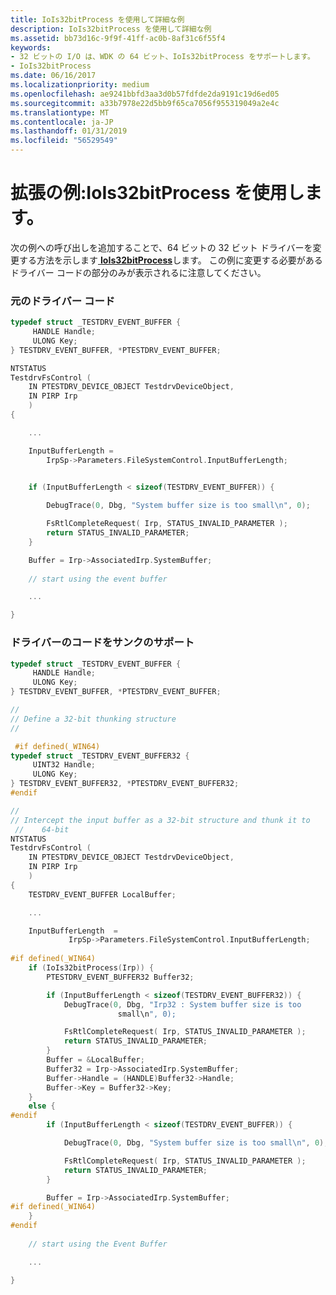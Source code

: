 ```yaml
---
title: IoIs32bitProcess を使用して詳細な例
description: IoIs32bitProcess を使用して詳細な例
ms.assetid: bb73d16c-9f9f-41ff-ac0b-8af31c6f55f4
keywords:
- 32 ビットの I/O は、WDK の 64 ビット、IoIs32bitProcess をサポートします。
- IoIs32bitProcess
ms.date: 06/16/2017
ms.localizationpriority: medium
ms.openlocfilehash: ae9241bbfd3aa3d0b57fdfde2da9191c19d6ed05
ms.sourcegitcommit: a33b7978e22d5bb9f65ca7056f955319049a2e4c
ms.translationtype: MT
ms.contentlocale: ja-JP
ms.lasthandoff: 01/31/2019
ms.locfileid: "56529549"
---
```

# <a name="extended-example-using-iois32bitprocess"></a>拡張の例:IoIs32bitProcess を使用します。





次の例への呼び出しを追加することで、64 ビットの 32 ビット ドライバーを変更する方法を示します[ **IoIs32bitProcess**](https://msdn.microsoft.com/library/windows/hardware/ff549372)します。 この例に変更する必要があるドライバー コードの部分のみが表示されるに注意してください。

### <a name="original-driver-code"></a>元のドライバー コード

```cpp
typedef struct _TESTDRV_EVENT_BUFFER {
     HANDLE Handle;
     ULONG Key;
} TESTDRV_EVENT_BUFFER, *PTESTDRV_EVENT_BUFFER;

NTSTATUS
TestdrvFsControl (
    IN PTESTDRV_DEVICE_OBJECT TestdrvDeviceObject,
    IN PIRP Irp
    )
{

    ...

    InputBufferLength = 
        IrpSp->Parameters.FileSystemControl.InputBufferLength;
 

    if (InputBufferLength < sizeof(TESTDRV_EVENT_BUFFER)) {

        DebugTrace(0, Dbg, "System buffer size is too small\n", 0);

        FsRtlCompleteRequest( Irp, STATUS_INVALID_PARAMETER );
        return STATUS_INVALID_PARAMETER;
    }

    Buffer = Irp->AssociatedIrp.SystemBuffer;
 
    // start using the event buffer

    ...

}
```

### <a name="driver-code-with-thunking-support"></a>ドライバーのコードをサンクのサポート

```cpp
typedef struct _TESTDRV_EVENT_BUFFER {
     HANDLE Handle;
     ULONG Key;
} TESTDRV_EVENT_BUFFER, *PTESTDRV_EVENT_BUFFER;

//
// Define a 32-bit thunking structure 
//

 #if defined(_WIN64)
typedef struct _TESTDRV_EVENT_BUFFER32 {
     UINT32 Handle;
     ULONG Key;
} TESTDRV_EVENT_BUFFER32, *PTESTDRV_EVENT_BUFFER32;
#endif

//
// Intercept the input buffer as a 32-bit structure and thunk it to 
 //    64-bit
NTSTATUS
TestdrvFsControl (
    IN PTESTDRV_DEVICE_OBJECT TestdrvDeviceObject,
    IN PIRP Irp
    )
{
    TESTDRV_EVENT_BUFFER LocalBuffer;

    ...

    InputBufferLength  =                             
             IrpSp->Parameters.FileSystemControl.InputBufferLength;
 
#if defined(_WIN64)
    if (IoIs32bitProcess(Irp)) {
        PTESTDRV_EVENT_BUFFER32 Buffer32;

        if (InputBufferLength < sizeof(TESTDRV_EVENT_BUFFER32)) {
            DebugTrace(0, Dbg, "Irp32 : System buffer size is too
                        small\n", 0);

            FsRtlCompleteRequest( Irp, STATUS_INVALID_PARAMETER );
            return STATUS_INVALID_PARAMETER;
        }
        Buffer = &LocalBuffer;
        Buffer32 = Irp->AssociatedIrp.SystemBuffer;
        Buffer->Handle = (HANDLE)Buffer32->Handle;
        Buffer->Key = Buffer32->Key;
    }
    else {
#endif
        if (InputBufferLength < sizeof(TESTDRV_EVENT_BUFFER)) {

            DebugTrace(0, Dbg, "System buffer size is too small\n", 0);

            FsRtlCompleteRequest( Irp, STATUS_INVALID_PARAMETER );
            return STATUS_INVALID_PARAMETER;
        }

        Buffer = Irp->AssociatedIrp.SystemBuffer;
#if defined(_WIN64)
    }
#endif
 
    // start using the Event Buffer

    ...

}
```

 

 




